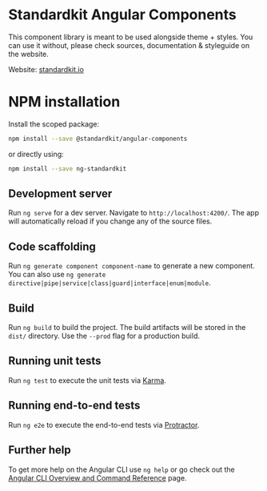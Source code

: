# Standardkit Angular Components

This component library is meant to be used alongside theme + styles. You can use it without, please check sources,
documentation & styleguide on the website.

Website: [standardkit.io](https://standardkit.io)

# NPM installation
Install the scoped package:
```bash
npm install --save @standardkit/angular-components
``` 
or directly using: 
```bash
npm install --save ng-standardkit
```

## Development server

Run `ng serve` for a dev server. Navigate to `http://localhost:4200/`. The app will automatically reload if you change
any of the source files.

## Code scaffolding

Run `ng generate component component-name` to generate a new component. You can also
use `ng generate directive|pipe|service|class|guard|interface|enum|module`.

## Build

Run `ng build` to build the project. The build artifacts will be stored in the `dist/` directory. Use the `--prod` flag
for a production build.

## Running unit tests

Run `ng test` to execute the unit tests via [Karma](https://karma-runner.github.io).

## Running end-to-end tests

Run `ng e2e` to execute the end-to-end tests via [Protractor](http://www.protractortest.org/).

## Further help

To get more help on the Angular CLI use `ng help` or go check out
the [Angular CLI Overview and Command Reference](https://angular.io/cli) page.

